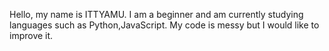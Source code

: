 Hello, my name is ITTYAMU.
I am a beginner and am currently studying languages such as Python,JavaScript.
My code is messy but I would like to improve it.

<!---
ITTYAMU/ITTYAMU is a ✨ special ✨ repository because its `README.md` (this file) appears on your GitHub profile.
You can click the Preview link to take a look at your changes.
--->
